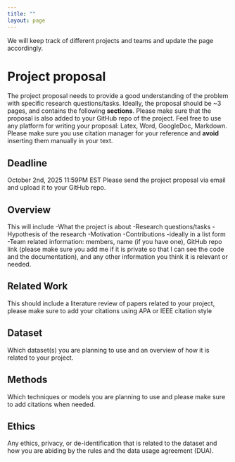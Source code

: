 ```yaml
---
title: ""
layout: page
---
```


We will keep track of different projects and teams and update the page accordingly. 

# Project proposal

The project proposal needs to provide a good understanding of the problem with specific research questions/tasks. Ideally, the proposal should be ~3 pages, and contains the following **sections**. Please make sure that the proposal is also added to your GitHub repo of the project. 
Feel free to use any platform for writing your proposal: Latex, Word, GoogleDoc, Markdown. Please make sure you use citation manager for your reference and **avoid** inserting them manually in your text. 

## Deadline
October 2nd, 2025 11:59PM EST
Please send the project proposal via email and upload it to your GitHub repo. 

## Overview 

This will include
-What the project is about
-Research questions/tasks
-Hypothesis of the research
-Motivation
-Contributions -ideally in a list form 
-Team related information: members, name (if you have one), GitHub repo link (please make sure you add me if it is private so that I can see the code and the documentation), and any other information you think it is relevant or needed. 

## Related Work

This should include a literature review of papers related to your project, please make sure to add your citations using APA or IEEE citation style

## Dataset

Which dataset(s) you are planning to use and an overview of how it is related to your project. 

## Methods

Which techniques or models you are planning to use and please make sure to add citations when needed. 

## Ethics 
Any ethics, privacy, or de-identification that is related to the dataset and how you are abiding by the rules and the data usage agreement (DUA). 

